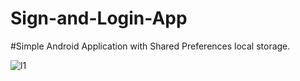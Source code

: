 # Sign-and-Login-App
#Simple Android Application with Shared Preferences local storage.


![l1](https://user-images.githubusercontent.com/47053613/86791789-919cd280-c072-11ea-81d2-462be4cb98d0.jpg)

